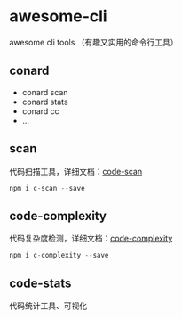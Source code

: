 # awesome-cli

awesome cli tools （有趣又实用的命令行工具）

## conard

- conard scan
- conard stats 
- conard cc
- ...

## scan

代码扫描工具，详细文档：[code-scan](./code-scan/README.md)

```js
npm i c-scan --save
```

## code-complexity

代码复杂度检测，详细文档：[code-complexity](./code-complexity/README.md)

```js
npm i c-complexity --save
```

## code-stats

代码统计工具、可视化
